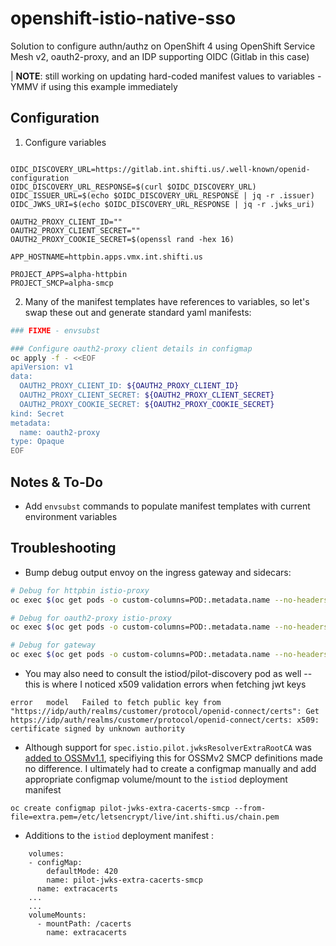 # openshift-istio-native-sso
Solution to configure authn/authz on OpenShift 4 using OpenShift Service Mesh v2, oauth2-proxy, and an IDP supporting OIDC (Gitlab in this case)

| **NOTE**: still working on updating hard-coded manifest values to variables - YMMV if using this example immediately

## Configuration

1. Configure variables
```

OIDC_DISCOVERY_URL=https://gitlab.int.shifti.us/.well-known/openid-configuration
OIDC_DISCOVERY_URL_RESPONSE=$(curl $OIDC_DISCOVERY_URL)
OIDC_ISSUER_URL=$(echo $OIDC_DISCOVERY_URL_RESPONSE | jq -r .issuer)
OIDC_JWKS_URI=$(echo $OIDC_DISCOVERY_URL_RESPONSE | jq -r .jwks_uri)

OAUTH2_PROXY_CLIENT_ID=""
OAUTH2_PROXY_CLIENT_SECRET=""
OAUTH2_PROXY_COOKIE_SECRET=$(openssl rand -hex 16)

APP_HOSTNAME=httpbin.apps.vmx.int.shifti.us

PROJECT_APPS=alpha-httpbin
PROJECT_SMCP=alpha-smcp

```

2. Many of the manifest templates have references to variables, so let's swap these out and generate standard yaml manifests:
```bash
### FIXME - envsubst

### Configure oauth2-proxy client details in configmap
oc apply -f - <<EOF
apiVersion: v1
data:
  OAUTH2_PROXY_CLIENT_ID: ${OAUTH2_PROXY_CLIENT_ID}
  OAUTH2_PROXY_CLIENT_SECRET: ${OAUTH2_PROXY_CLIENT_SECRET}
  OAUTH2_PROXY_COOKIE_SECRET: ${OAUTH2_PROXY_COOKIE_SECRET}
kind: Secret
metadata:
  name: oauth2-proxy
type: Opaque
EOF

```

## Notes & To-Do

- Add `envsubst` commands to populate manifest templates with current environment variables


## Troubleshooting

- Bump debug output envoy on the ingress gateway and sidecars:
```bash
# Debug for httpbin istio-proxy
oc exec $(oc get pods -o custom-columns=POD:.metadata.name --no-headers -n $PROJECT_APPS | grep http) -c istio-proxy -n $PROJECT_APPS -- curl -X POST http://localhost:15000/logging?level=debug

# Debug for oauth2-proxy istio-proxy
oc exec $(oc get pods -o custom-columns=POD:.metadata.name --no-headers -n $PROJECT_APPS | grep oauth) -c istio-proxy -n $PROJECT_APPS -- curl -X POST http://localhost:15000/logging?level=debug

# Debug for gateway
oc exec $(oc get pods -o custom-columns=POD:.metadata.name --no-headers -n $PROJECT_SMCP | grep ingress) -n $PROJECT_SMCP -- curl -X POST http://localhost:15000/logging?level=debug

```
- You may also need to consult the istiod/pilot-discovery pod as well -- this is where I noticed x509 validation errors when fetching jwt keys
```
error	model	Failed to fetch public key from "https://idp/auth/realms/customer/protocol/openid-connect/certs": Get https://idp/auth/realms/customer/protocol/openid-connect/certs: x509: certificate signed by unknown authority
```
- Although support for `spec.istio.pilot.jwksResolverExtraRootCA` was [added to OSSMv1.1](https://github.com/maistra/istio/issues/99), specifiying this for OSSMv2 SMCP definitions made no difference. I ultimately had to create a configmap manually and add appropriate configmap volume/mount to the `istiod` deployment manifest
```
oc create configmap pilot-jwks-extra-cacerts-smcp --from-file=extra.pem=/etc/letsencrypt/live/int.shifti.us/chain.pem
```
  - Additions to the `istiod` deployment manifest :

```
    volumes:
    - configMap:
        defaultMode: 420
        name: pilot-jwks-extra-cacerts-smcp
      name: extracacerts
    ...
    ...
    volumeMounts:
      - mountPath: /cacerts
        name: extracacerts
  
```
